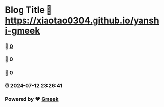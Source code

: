 # Blog Title :link: https://xiaotao0304.github.io/yanshi-gmeek 
### :page_facing_up: [0](https://xiaotao0304.github.io/yanshi-gmeek/tag.html) 
### :speech_balloon: 0 
### :hibiscus: 0 
### :alarm_clock: 2024-07-12 23:26:41 
### Powered by :heart: [Gmeek](https://github.com/Meekdai/Gmeek)
